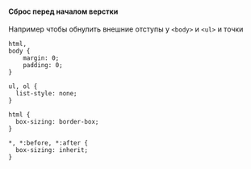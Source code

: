 #### Сброс перед началом верстки 

Например чтобы обнулить внешние отступы у `<body>` и `<ul>` и точки
```
html, 
body {
	margin: 0;
	padding: 0;
}

ul, ol {
  list-style: none;
}
```

```
html {
  box-sizing: border-box;
}

*, *:before, *:after {
  box-sizing: inherit;
}
```

